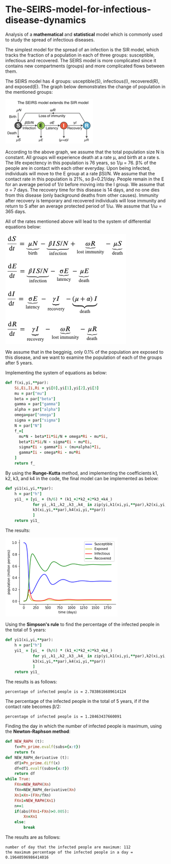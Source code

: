 # The-SEIRS-model-for-infectious-disease-dynamics
Analysis of a **mathematical** and **statistical** model which is commonly used to study the spread of infectious diseases.

The simplest model for the spread of an infection is the SIR model, which tracks the fraction of a population in each of three groups: susceptible, infectious and recovered. The SEIRS model is more complicated since it contains new compartments (groups) and more complicated flows between them.

The SEIRS model has 4 groups: usceptible(S), infectious(I), recovered(R), and exposed(E). The graph below demonstrates the change of population in the mentioned groups:

![My Image](1.png)

According to the above graph, we assume that the total population size N is constant. All groups will experience death at a rate µ, and birth at a rate s. The life expectency in this population is 76 years, so 1/µ = 76. β% of the people are in contact with each other everyday. Upon being infected, individuals will move to the E group at a rate βSI/N. We assume that the contact rate in this population is 21%, so β=0.21/day. People remain in the E for an average period of 1/σ before moving into the I group. We assume that σ = 7 days. The recovery time for this disease is 14 days, and no one dies from this disease (only background deaths from other causes). Immunity after recovery is temporary and recovered individuals will lose immunity and return to S after an average protected period of 1/ω. We assume that 1/ω = 365 days. 

All of the rates mentioned above will lead to the system of differential equations below:

![My Image](2.png)

We assume that in the begginig, only 0.1% of the population are exposed to this disease, and we want to examine the population of each of the groups after 5 years.

Implementing the system of equations as below:

```ruby
def f(xi,yi,**par): 
    Si,Ei,Ii,Ri = yi[0],yi[1],yi[2],yi[3] 
    mu = par["mu"]
    beta = par["beta"]
    gamma = par["gamma"]
    alpha = par["alpha"]
    omega=par["omega"]
    sigma = par["sigma"]
    N = par["N"]
    f_=[
      mu*N - beta*Ii*Si/N + omega*Ri - mu*Si,
      beta*Ii*Si/N - sigma*Ei - mu*Ei,
      sigma*Ei - gamma*Ii - (mu+alpha)*Ii,
      gamma*Ii - omega*Ri - mu*Ri  
    ]
    return f_
```

By using the **Runge-Kutta** method, and implementing the coefficients k1, k2, k3, and k4 in the code, the final model can be implemented as below:

```ruby
def yi1(xi,yi,**par):
    h = par["h"]
    yi1_ = [yi_ + (h/6) * (k1_+2*k2_+2*k3_+k4_)
            for yi_,k1_,k2_,k3_,k4_ in zip(yi,k1(xi,yi,**par),k2(xi,yi,**par),
            k3(xi,yi,**par),k4(xi,yi,**par))
            ]
    return yi1_
```

The results:

![My Image](3.png)

Using the **Simpson's rule** to find the percentage of the infected people in the total of 5 years:

```ruby
def yi1(xi,yi,**par):
    h = par["h"]
    yi1_ = [yi_ + (h/6) * (k1_+2*k2_+2*k3_+k4_)
            for yi_,k1_,k2_,k3_,k4_ in zip(yi,k1(xi,yi,**par),k2(xi,yi,**par),
            k3(xi,yi,**par),k4(xi,yi,**par))
            ]
    return yi1_
```

The results is as follows:
  
```
percentage of infected people is = 2.7838616689614124
```

The percentage of the infected people in the total of 5 years, if if the contact rate becomes β/2:

```
percentage of infected people is = 1.28463437660091
```

Finding the day in which the number of infected people is maximum, using the **Newton-Raphson method**:

```ruby
def NEW_RAPH (t):
    fx=Pn_prime.evalf(subs={x:t})
    return fx
def NEW_RAPH_derivative (t):
    df1=Pn_prime.diff(x)
    df=df1.evalf(subs={x:t})
    return df
while True:
    FXn=NEW_RAPH(Xn)
    fXn=NEW_RAPH_derivative(Xn)
    Xn1=Xn-(FXn/fXn)
    FXn1=NEW_RAPH(Xn1)
    n+=1
    if(abs(FXn1-FXn)>0.005):
        Xn=Xn1
    else:
        break
```

The results are as follows:

```
number of day that the infected people are maximum: 112
the maximum percentage of the infected people in a day = 0.19640596986414016
```

